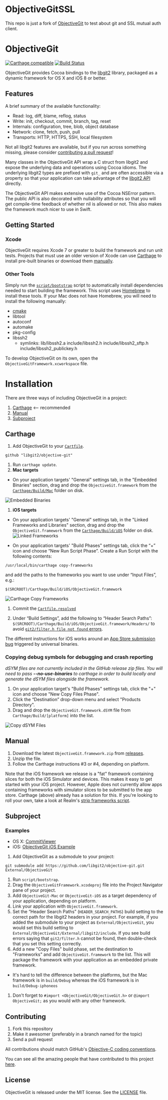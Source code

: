 # ObjectiveGitSSL

This repo is just a fork of [ObjectiveGit](https://github.com/libgit2/objective-git) to test about git and SSL mutual auth client.


# ObjectiveGit

[![Carthage compatible](https://img.shields.io/badge/Carthage-compatible-4BC51D.svg?style=flat)](https://github.com/Carthage/Carthage)
[![Build Status](https://travis-ci.org/libgit2/objective-git.svg?branch=master)](https://travis-ci.org/libgit2/objective-git)

ObjectiveGit provides Cocoa bindings to the
[libgit2](https://github.com/libgit2/libgit2) library, packaged as a dynamic framework for OS X and iOS 8 or better.

## Features

A brief summary of the available functionality:

* Read: log, diff, blame, reflog, status
* Write: init, checkout, commit, branch, tag, reset
* Internals: configuration, tree, blob, object database
* Network: clone, fetch, push, pull
* Transports: HTTP, HTTPS, SSH, local filesystem

Not all libgit2 features are available, but if you run across something missing, please consider [contributing a pull request](#contributing)!

Many classes in the ObjectiveGit API wrap a C struct from libgit2 and expose the underlying data and operations using Cocoa idioms. The underlying libgit2 types are prefixed with `git_` and are often accessible via a property so that your application can take advantage of the [libgit2 API](https://libgit2.github.com/libgit2/#HEAD) directly.

The ObjectiveGit API makes extensive use of the Cocoa NSError pattern. The public API is also decorated with nullability attributes so that you will get compile-time feedback of whether nil is allowed or not. This also makes the framework much nicer to use in Swift.

## Getting Started

### Xcode

ObjectiveGit requires Xcode 7 or greater to build the framework and run unit tests. Projects that must use an older version of Xcode can use
[Carthage](#carthage) to install pre-built binaries
or download them [manually](#manually).

### Other Tools

Simply run the [`script/bootstrap`](script/bootstrap) script to automatically install
dependencies needed to start building the framework. This script uses
[Homebrew](http://brew.sh) to install these tools. If your Mac does not have
Homebrew, you will need to install the following manually:

- [cmake](https://github.com/Kitware/CMake)
- libtool
- autoconf
- automake
- pkg-config
- libssh2
  - symlinks:  lib/libssh2.a include/libssh2.h include/libssh2_sftp.h include/libssh2_publickey.h

To develop ObjectiveGit on its own, open the `ObjectiveGitFramework.xcworkspace` file.

# Installation

There are three ways of including ObjectiveGit in a project:

1. [Carthage](#carthage) <-- recommended
1. [Manual](#manual)
1. [Subproject](#subproject)


## Carthage

1. Add ObjectiveGit to your [`Cartfile`](https://github.com/Carthage/Carthage/blob/master/Documentation/Artifacts.md#cartfile).

  ```
  github "libgit2/objective-git"
  ```

1. Run `carthage update`.
1. **Mac targets**
  * On your application targets' "General" settings tab, in the "Embedded Binaries" section, drag and drop the `ObjectiveGit.framework` from the [`Carthage/Build/Mac`](https://github.com/Carthage/Carthage/blob/master/Documentation/Artifacts.md#carthagebuild) folder on disk.

  ![Embedded Binaries](http://i.imgur.com/W9EVyIX.png)

1. **iOS targets**
  * On your application targets' "General" settings tab, in the "Linked Frameworks and Libraries" section, drag and drop the `ObjectiveGit.framework` from the [`Carthage/Build/iOS`](https://github.com/Carthage/Carthage/blob/master/Documentation/Artifacts.md#carthagebuild) folder on disk.
  ![Linked Frameworks](http://i.imgur.com/y4caRw0.png)

  * On your application targets' "Build Phases" settings tab, click the “+” icon and choose “New Run Script Phase”. Create a Run Script with the following contents:

  ```
  /usr/local/bin/carthage copy-frameworks
  ```

  and add the paths to the frameworks you want to use under “Input Files”, e.g.:

  ```
  $(SRCROOT)/Carthage/Build/iOS/ObjectiveGit.framework
  ```

  ![Carthage Copy Frameworks](http://i.imgur.com/zXai6rb.png)

1. Commit the [`Cartfile.resolved`](https://github.com/Carthage/Carthage/blob/master/Documentation/Artifacts.md#cartfileresolved)

2. Under “Build Settings”, add the following to “Header Search Paths”: `$(SRCROOT)/Carthage/Build/iOS/ObjectiveGit.framework/Headers/` to avoid [`git2/filter.h file not found` errors](https://github.com/libgit2/objective-git/issues/441).

The different instructions for iOS works around an [App Store submission bug](http://www.openradar.me/radar?id=6409498411401216) triggered by universal binaries.


### Copying debug symbols for debugging and crash reporting

_dSYM files are not currently included in the GitHub release zip files. You will need to pass **--no-use-binaries** to carthage in order to build locally and generate the dSYM files alongside the framework._

1. On your application target's "Build Phases" settings tab, click the "+" icon and choose "New Copy Files Phase".
2. Click the “Destination” drop-down menu and select "Products Directory".
3. Drag and drop the `ObjectiveGit.framework.dSYM` file from `Carthage/Build/[platform]` into the list.

![Copy dSYM Files](http://i.imgur.com/WKJdHHQ.png)


## Manual

1. Download the latest `ObjectiveGit.framework.zip` from [releases](https://github.com/libgit2/objective-git/releases).
1. Unzip the file.
1. Follow the Carthage instructions #3 or #4, depending on platform.

Note that the iOS framework we release is a "fat" framework containing slices for both the iOS Simulator and devices. This makes it easy to get started with your iOS project. However, Apple does not currently allow apps containing frameworks with simulator slices to be submitted to the app store. Carthage (above) already has a solution for this. If you're looking to roll your own, take a look at Realm's [strip frameworks script](https://github.com/realm/realm-cocoa/blob/master/scripts/strip-frameworks.sh).


## Subproject

### Examples

* OS X: [CommitViewer](https://github.com/Abizern/CommitViewer)
* iOS: [ObjectiveGit iOS Example](https://github.com/Raekye/ObjectiveGit-iOS-Example)

1. Add ObjectiveGit as a submodule to your project:

  ```
  git submodule add https://github.com/libgit2/objective-git.git External/ObjectiveGit
  ```

1. Run `script/bootstrap`.
1. Drag the `ObjectiveGitFramework.xcodeproj` file into the Project Navigator pane of your project.
1. Add `ObjectiveGit-Mac` or `ObjectiveGit-iOS` as a target dependency of your application, depending on platform.
1. Link your application with `ObjectiveGit.framework`.
1. Set the “Header Search Paths” (`HEADER_SEARCH_PATHS`) build setting to the correct path for the libgit2 headers in your project. For example, if you added the submodule to your project as `External/ObjectiveGit`, you would set this build setting to `External/ObjectiveGit/External/libgit2/include`. If you see build errors saying that `git2/filter.h` cannot be found, then double-check that you set this setting correctly.
1. Add a new "Copy Files" build phase, set the destination to "Frameworks" and add `ObjectiveGit.framework` to the list. This will package the framework with your application as an embedded private framework.
  *  It's hard to tell the difference between the platforms, but the Mac framework is in `build/Debug` whereas the iOS framework is in `build/Debug-iphoneos`
1. Don't forget to `#import <ObjectiveGit/ObjectiveGit.h>` or `@import ObjectiveGit;` as you would with any other framework.



## Contributing

1. Fork this repository
1. Make it awesomer (preferably in a branch named for the topic)
1. Send a pull request

All contributions should match GitHub's [Objective-C coding
conventions](https://github.com/github/objective-c-style-guide).

You can see all the amazing people that have contributed to this project
[here](https://github.com/libgit2/objective-git/graphs/contributors).


## License

ObjectiveGit is released under the MIT license. See
the [LICENSE](LICENSE) file.
